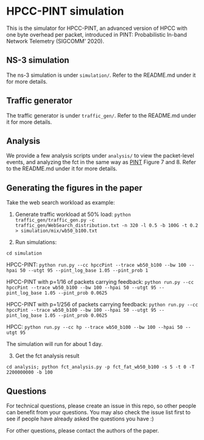 # HPCC-PINT simulation
This is the simulator for HPCC-PINT, an advanced version of HPCC with one byte overhead per packet, introduced in PINT: Probabilistic In-band Network Telemetry (SIGCOMM' 2020).

## NS-3 simulation
The ns-3 simulation is under `simulation/`. Refer to the README.md under it for more details.

## Traffic generator
The traffic generator is under `traffic_gen/`. Refer to the README.md under it for more details.

## Analysis
We provide a few analysis scripts under `analysis/` to view the packet-level events, and analyzing the fct in the same way as [PINT](https://liyuliang001.github.io/publications/pint.pdf) Figure 7 and 8.
Refer to the README.md under it for more details.

## Generating the figures in the paper
Take the web search workload as example:

1. Generate traffic workload at 50% load: `python traffic_gen/traffic_gen.py -c traffic_gen/WebSearch_distribution.txt -n 320 -l 0.5 -b 100G -t 0.2 > simulation/mix/wb50_b100.txt`

2. Run simulations: 

`cd simulation`

HPCC-PINT: `python run.py --cc hpccPint --trace wb50_b100 --bw 100 --hpai 50 --utgt 95 --pint_log_base 1.05 --pint_prob 1`

HPCC-PINT with p=1/16 of packets carrying feedback: `python run.py --cc hpccPint --trace wb50_b100 --bw 100 --hpai 50 --utgt 95 --pint_log_base 1.05 --pint_prob 0.0625`

HPCC-PINT with p=1/256 of packets carrying feedback: `python run.py --cc hpccPint --trace wb50_b100 --bw 100 --hpai 50 --utgt 95 --pint_log_base 1.05 --pint_prob 0.0625`

HPCC: `python run.py --cc hp --trace wb50_b100 --bw 100 --hpai 50 --utgt 95`

The simulation will run for about 1 day.

3. Get the fct analysis result

`cd analysis; python fct_analysis.py -p fct_fat_wb50_b100 -s 5 -t 0 -T 2200000000 -b 100`

## Questions
For technical questions, please create an issue in this repo, so other people can benefit from your questions. 
You may also check the issue list first to see if people have already asked the questions you have :)

For other questions, please contact the authors of the paper.
